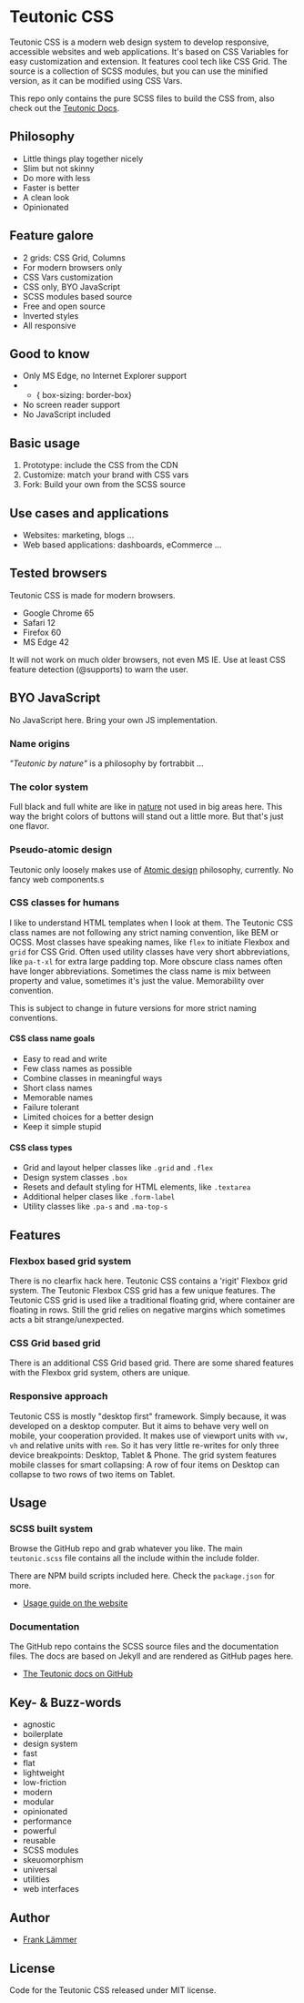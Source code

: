 # Teutonic CSS

Teutonic CSS is a modern web design system to develop responsive, accessible websites and web applications. It's based on CSS Variables for easy customization and extension. It features cool tech like CSS Grid. The source is a collection of SCSS modules, but you can use the minified version, as it can be modified using CSS Vars.

This repo only contains the pure SCSS files to build the CSS from, also check out the [Teutonic Docs](https://github.com/fortrabbit/teutonic-css-docs).

## Philosophy

* Little things play together nicely
* Slim but not skinny
* Do more with less
* Faster is better
* A clean look
* Opinionated


## Feature galore

* 2 grids: CSS Grid, Columns
* For modern browsers only
* CSS Vars customization
* CSS only, BYO JavaScript
* SCSS modules based source
* Free and open source
* Inverted styles
* All responsive


## Good to know

* Only MS Edge, no Internet Explorer support
* * { box-sizing: border-box}
* No screen reader support
* No JavaScript included


## Basic usage

1. Prototype: include the CSS from the CDN
2. Customize: match your brand with CSS vars
3. Fork: Build your own from the SCSS source


## Use cases and applications

* Websites: marketing, blogs …
* Web based applications: dashboards, eCommerce …


## Tested browsers

Teutonic CSS is made for modern browsers.

* Google Chrome 65
* Safari 12
* Firefox 60
* MS Edge 42

It will not work on much older browsers, not even MS IE. Use at least CSS feature detection (@supports) to warn the user.


## BYO JavaScript

No JavaScript here. Bring your own JS implementation.


### Name origins

_"Teutonic by nature"_ is a philosophy by fortrabbit …


### The color system

Full black and full white are like in [nature](https://graphicdesign.stackexchange.com/questions/5497/why-is-black-not-a-natural-color) not used in big areas here. This way the bright colors of buttons will stand out a little more. But that's just one flavor.

### Pseudo-atomic design

Teutonic only loosely makes use of [Atomic design](http://atomicdesign.bradfrost.com/) philosophy, currently. No fancy web components.s


### CSS classes for humans

I like to understand HTML templates when I look at them. The Teutonic CSS class names are not following any strict naming convention, like BEM or OCSS. Most classes have speaking names, like `flex` to initiate Flexbox and `grid` for CSS Grid. Often used utility classes have very short abbreviations, like `pa-t-xl` for extra large padding top. More obscure class names often have longer abbreviations. Sometimes the class name is mix between property and value, sometimes it's just the value. Memorability over convention. 

This is subject to change in future versions for more strict naming conventions.

#### CSS class name goals

* Easy to read and write
* Few class names as possible
* Combine classes in meaningful ways
* Short class names
* Memorable names
* Failure tolerant
* Limited choices for a better design
* Keep it simple stupid

#### CSS class types

* Grid and layout helper classes like `.grid` and `.flex`
* Design system classes `.box`
* Resets and default styling for HTML elements, like `.textarea`
* Additional helper clases like `.form-label`
* Utility classes like `.pa-s` and `.ma-top-s`


## Features

### Flexbox based grid system

There is no clearfix hack here. Teutonic CSS contains a 'rigit' Flexbox grid system. The Teutonic Flexbox CSS grid has a few unique features.  The Teutonic CSS grid is used like a traditional floating grid, where container are floating in rows. Still the grid relies on negative margins which sometimes acts a bit strange/unexpected.

### CSS Grid based grid

There is an additional CSS Grid based grid. There are some shared features with the Flexbox grid system, others are unique.


### Responsive approach

Teutonic CSS is mostly "desktop first" framework. Simply because, it was developed on a desktop computer. But it aims to behave very well on mobile, your cooperation provided. It makes use of viewport units with `vw, vh` and relative units with `rem`. So it has very little re-writes for only three device breakpoints: Desktop, Tablet & Phone. The grid system features mobile classes for smart collapsing: A row of four items on Desktop can collapse to two rows of two items on Tablet.

## Usage

### SCSS built system

Browse the GitHub repo and grab whatever you like. The main `teutonic.scss` file contains all the include within the include folder.

There are NPM build scripts included here. Check the `package.json` for more.

* [Usage guide on the website](https://teutonic.co/usage)

### Documentation

The GitHub repo contains the SCSS source files and the documentation files. The docs are based on Jekyll and are rendered as GitHub pages here.

* [The Teutonic docs on GitHub](https://github.com/fortrabbit/teutonic-css-docs)

## Key- & Buzz-words

* agnostic
* boilerplate
* design system
* fast
* flat
* lightweight
* low-friction
* modern
* modular
* opinionated
* performance
* powerful
* reusable
* SCSS modules
* skeuomorphism
* universal
* utilities
* web interfaces


## Author

* [Frank Lämmer](https://twitter.com/frank_laemmer)

## License

Code for the Teutonic CSS released under MIT license.